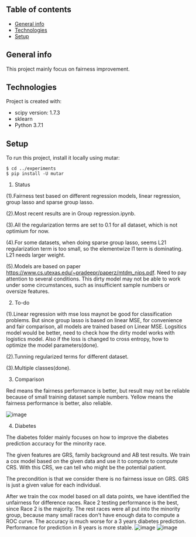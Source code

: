 ## Table of contents
* [General info](#general-info)
* [Technologies](#technologies)
* [Setup](#setup)

## General info
This project mainly focus on fairness improvement.
	
## Technologies
Project is created with:
* scipy version: 1.7.3
* sklearn
* Python 3.7.1
	
## Setup
To run this project, install it locally using mutar:

```
$ cd ../experiments
$ pip install -U mutar
```



1. Status

(1).Fairness test based on different regression models, linear regression, group lasso and sparse group lasso.

(2).Most recent results are in Group regression.ipynb.

(3).All the regularization terms are set to 0.1 for all dataset, which is not optimium for now. 

(4).For some datasets, when doing sparse group lasso, seems L21 regularization term is too small, so the elementwize l1 term is dominating. L21 needs larger weight.

(5).Models are based on paper https://www.cs.utexas.edu/~pradeepr/paperz/mtdm_nips.pdf. Need to pay attention to several conditions. This dirty model may not be able to work under some circumstances, such as insufficient sample numbers or oversize features.

2. To-do

(1).Linear regression with mse loss maynot be good for classification problems. But since group lasso is based on linear MSE, for convenience and fair comparison, all models are trained based on Linear MSE. Logsitics model would be better, need to check how the dirty model works with logistics model. Also if the loss is changed to cross entropy, how to optimize the model parameters(done).

(2).Tunning regularized terms for different dataset.

(3).Multiple classes(done).

3. Comparison

Red means the fairness performance is better, but result may not be reliable because of small training dataset sample numbers. Yellow means the fairness performance is better, also reliable. 

![image](https://user-images.githubusercontent.com/70342781/219811476-9052d519-c557-4eb2-b34a-628620ea7af7.png)

4. Diabetes

The diabetes folder mainly focuses on how to improve the diabetes prediction accuracy for the minority race. 

The given features are GRS, family background and AB test results. We train a cox model based on the given data and use it to compute to compute CRS. With this CRS, we can tell who might be the potential patient.

The precondition is that we consider there is no fairness issue on GRS. GRS is just a given value for each individual. 

After we train the cox model based on all data points, we have identified the unfairness for difference races. Race 2 testing performance is the best, since Race 2 is the majority. The rest races were all put into the minority group, because many small races don't have enough data to compute a ROC curve. The accuracy is much worse for a 3 years diabetes prediction. Performance for prediction in 8 years is more stable.
![image](https://github.com/Mingqian-Li/Fairness/assets/70342781/9300a3e8-6f8a-465b-96e6-6d5b16b3072c)
![image](https://github.com/Mingqian-Li/Fairness/assets/70342781/531e08e3-2ce6-41fc-a8c1-fc9e4a0086a5)

